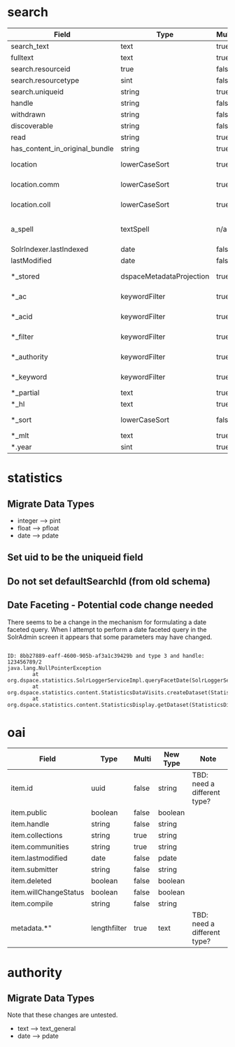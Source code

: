 # search

| Field | Type | Multi | New Type | Note |
| --- | --- | --- | --- | --- |
| search_text | text | true | text_general | |  
| fulltext | text | true | text_general | |  
| search.resourceid | true | false | pint | |
| search.resourcetype | sint | false | pint | |
| search.uniqueid | string | true | string | |
| handle | string | false | | |
| withdrawn | string | false | | |
| discoverable | string | false | | |
| read | string | true | string | |
| has_content_in_original_bundle | string | true | string | |
| location | lowerCaseSort | true | string | New type needed? |
| location.comm | lowerCaseSort | true | string | New type needed? |
| location.coll | lowerCaseSort | true | string | New type needed? |
| a_spell | textSpell | n/a | string | Note copyField directive, set multiValued=true |
| SolrIndexer.lastIndexed | date | false | pdate | |
| lastModified | date | false | pdate| |
| *_stored | dspaceMetadataProjection | true | string | New type needed? |
| *_ac | keywordFilter |  true | string | New type needed? |
| *_acid | keywordFilter |  true | string | New type needed? |
| *_filter| keywordFilter |  true | string | New type needed? |
| *_authority | keywordFilter |  true | string | New type needed? |
| *_keyword | keywordFilter |  true | string | New type needed? |
| *_partial | text |  true | text_general | |
| *_hl | text |  true | text_general  | |
| *_sort | lowerCaseSort | false | string | New type needed?  |
| *_mlt | text | true | text_general | |
| *.year | sint | true | pint | |

# statistics

## Migrate Data Types
- integer --> pint
- float --> pfloat
- date --> pdate

## Set uid to be the uniqueid field

## Do not set defaultSearchId (from old schema)

## Date Faceting - Potential code change needed

There seems to be a change in the mechanism for formulating a date faceted query.  When I attempt to perform a date faceted query in the SolrAdmin screen it appears that some parameters may have changed.
```

ID: 8bb27889-eaff-4600-905b-af3a1c39429b and type 3 and handle: 123456789/2
java.lang.NullPointerException
        at org.dspace.statistics.SolrLoggerServiceImpl.queryFacetDate(SolrLoggerServiceImpl.java:935)
        at org.dspace.statistics.content.StatisticsDataVisits.createDataset(StatisticsDataVisits.java:220)
        at org.dspace.statistics.content.StatisticsDisplay.getDataset(StatisticsDisplay.java:88)
```

# oai

| Field | Type | Multi | New Type | Note |
| --- | --- | --- | --- | --- |
| item.id | uuid | false | string | TBD: need a different type? |  
| item.public | boolean | false | boolean |  |  
| item.handle | string | false | string |  |  
| item.collections | string | true | string |  |  
| item.communities | string | true | string |  |  
| item.lastmodified | date | false | pdate |  |  
| item.submitter | string | false | string |  |  
| item.deleted | boolean | false | boolean |  |  
| item.willChangeStatus | boolean | false | boolean |  |  
| item.compile | string | false | string | |  
| metadata.*" | lengthfilter | true | text | TBD: need a different type? |  

# authority

## Migrate Data Types

Note that these changes are untested.

- text --> text_general
- date --> pdate
